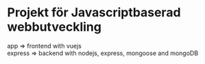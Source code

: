 # Projekt för Javascriptbaserad webbutveckling 

app => frontend with vuejs <br>
express => backend with nodejs, express, mongoose and mongoDB